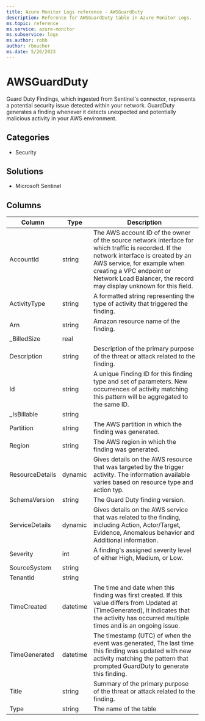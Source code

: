 ```yaml
---
title: Azure Monitor Logs reference - AWSGuardDuty
description: Reference for AWSGuardDuty table in Azure Monitor Logs.
ms.topic: reference
ms.service: azure-monitor
ms.subservice: logs
ms.author: robb
author: rboucher
ms.date: 5/26/2023
---
```


# AWSGuardDuty

 Guard Duty Findings, which ingested from Sentinel's connector, represents a potential security issue detected within your network. GuardDuty generates a finding whenever it detects unexpected and potentially malicious activity in your AWS environment.

## Categories

- Security
## Solutions

- Microsoft Sentinel




## Columns

| Column | Type | Description |
| --- | --- | --- |
| AccountId | string | The AWS account ID of the owner of the source network interface for which traffic is recorded. If the network interface is created by an AWS service, for example when creating a VPC endpoint or Network Load Balancer, the record may display unknown for this field. |
| ActivityType | string | A formatted string representing the type of activity that triggered the finding. |
| Arn | string | Amazon resource name of the finding. |
| _BilledSize | real |  |
| Description | string | Description of the primary purpose of the threat or attack related to the finding. |
| Id | string | A unique Finding ID for this finding type and set of parameters. New occurrences of activity matching this pattern will be aggregated to the same ID. |
| _IsBillable | string |  |
| Partition | string | The AWS partition in which the finding was generated. |
| Region | string | The AWS region in which the finding was generated. |
| ResourceDetails | dynamic | Gives details on the AWS resource that was targeted by the trigger activity. The information available varies based on resource type and action typ. |
| SchemaVersion | string | The Guard Duty finding version. |
| ServiceDetails | dynamic | Gives details on the AWS service that was related to the finding, including Action, Actor/Target, Evidence, Anomalous behavior and Additional information. |
| Severity | int | A finding's assigned severity level of either High, Medium, or Low. |
| SourceSystem | string |  |
| TenantId | string |  |
| TimeCreated | datetime | The time and date when this finding was first created. If this value differs from Updated at (TimeGenerated), it indicates that the activity has occurred multiple times and is an ongoing issue. |
| TimeGenerated | datetime | The timestamp (UTC) of when the event was generated, The last time this finding was updated with new activity matching the pattern that prompted GuardDuty to generate this finding. |
| Title | string | Summary of the primary purpose of the threat or attack related to the finding. |
| Type | string | The name of the table |
